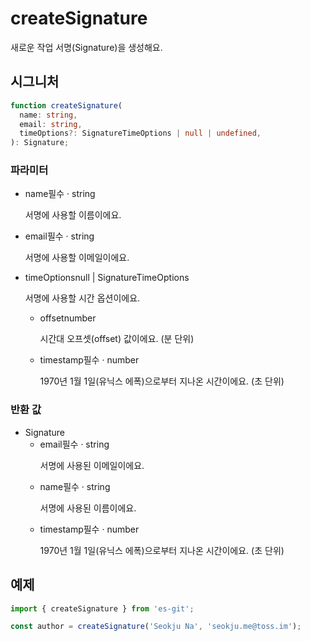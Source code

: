 # createSignature

새로운 작업 서명(Signature)을 생성해요.

## 시그니처

```ts
function createSignature(
  name: string,
  email: string,
  timeOptions?: SignatureTimeOptions | null | undefined,
): Signature;
```

### 파라미터

<ul class="param-ul">
  <li class="param-li param-li-root">
    <span class="param-name">name</span><span class="param-required">필수</span>&nbsp;·&nbsp;<span class="param-type">string</span>
    <br>
    <p class="param-description">서명에 사용할 이름이에요.</p>
  </li>
  <li class="param-li param-li-root">
    <span class="param-name">email</span><span class="param-required">필수</span>&nbsp;·&nbsp;<span class="param-type">string</span>
    <br>
    <p class="param-description">서명에 사용할 이메일이에요.</p>
  </li>
  <li class="param-li param-li-root">
    <span class="param-name">timeOptions</span><span class="param-type">null | SignatureTimeOptions</span>
    <br>
    <p class="param-description">서명에 사용할 시간 옵션이에요.</p>
    <ul class="param-ul">
      <li class="param-li">
        <span class="param-name">offset</span><span class="param-type">number</span>
        <br>
        <p class="param-description">시간대 오프셋(offset) 값이에요. (분 단위)</p>
      </li>
      <li class="param-li">
        <span class="param-name">timestamp</span><span class="param-required">필수</span>&nbsp;·&nbsp;<span class="param-type">number</span>
        <br>
        <p class="param-description">1970년 1월 1일(유닉스 에폭)으로부터 지나온 시간이에요. (초 단위)</p>
      </li>
    </ul>
  </li>
</ul>

### 반환 값

<ul class="param-ul">
  <li class="param-li param-li-root">
    <span class="param-type">Signature</span>
    <br>
    <ul class="param-ul">
      <li class="param-li">
        <span class="param-name">email</span><span class="param-required">필수</span>&nbsp;·&nbsp;<span class="param-type">string</span>
        <br>
        <p class="param-description">서명에 사용된 이메일이에요.</p>
      </li>
      <li class="param-li">
        <span class="param-name">name</span><span class="param-required">필수</span>&nbsp;·&nbsp;<span class="param-type">string</span>
        <br>
        <p class="param-description">서명에 사용된 이름이에요.</p>
      </li>
      <li class="param-li">
        <span class="param-name">timestamp</span><span class="param-required">필수</span>&nbsp;·&nbsp;<span class="param-type">number</span>
        <br>
        <p class="param-description">1970년 1월 1일(유닉스 에폭)으로부터 지나온 시간이에요. (초 단위)</p>
      </li>
    </ul>
  </li>
</ul>


## 예제

```ts
import { createSignature } from 'es-git';

const author = createSignature('Seokju Na', 'seokju.me@toss.im');
```
